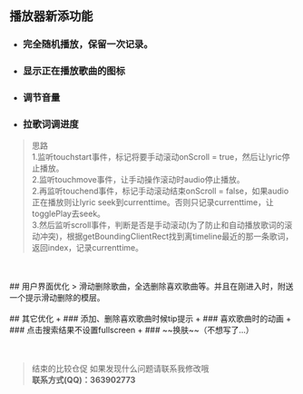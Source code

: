 ## 播放器新添功能
   + ### 完全随机播放，保留一次记录。
   + ### 显示正在播放歌曲的图标
   + ### 调节音量 
   + ### 拉歌词调进度
>思路<br/>
  1.监听touchstart事件，标记将要手动滚动onScroll = true，然后让lyric停止播放。<br/>
  2.监听touchmove事件，让手动操作滚动时audio停止播放。<br/>
  2.再监听touchend事件，标记手动滚动结束onScroll = false，如果audio
  正在播放则让lyric seek到currenttime。否则只记录currenttime，让togglePlay去seek。<br/>
  3.然后监听scroll事件，判断是否是手动滚动(为了防止和自动播放歌词的滚动冲突)，根据getBoundingClientRect找到离timeline最近的那一条歌词，返回index，记录currenttime。

<br/>
<br/>
## 用户界面优化
> 滑动删除歌曲，全选删除喜欢歌曲等。并且在刚进入时，附送一个提示滑动删除的模层。

<br/>
<br/>
## 其它优化
+ ### 添加、删除喜欢歌曲时候tip提示
+ ### 喜欢歌曲时的动画
+ ### 点击搜索结果不设置fullscreen
+ ### ~~换肤~~（不想写了...）
<br/>
<br/>
<br/>


> 结束的比较仓促 如果发现什么问题请联系我修改哦<br/>
**联系方式(QQ)：363902773**